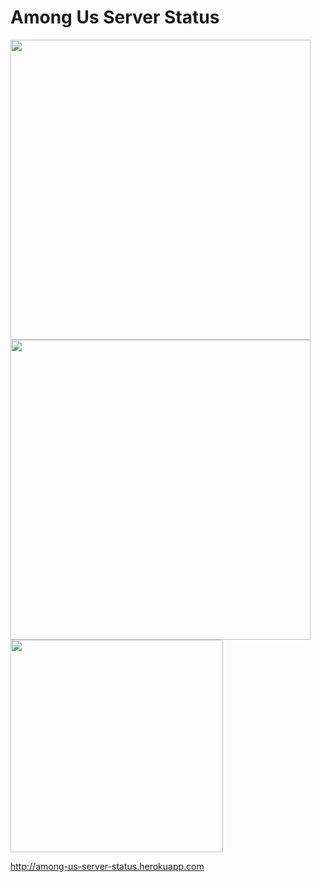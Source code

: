 # Among Us Server Status

<img height="480px" src="https://user-images.githubusercontent.com/40610/110016719-b6b02500-7d68-11eb-9b43-6a1658515280.png"></img> <img height="480px" src="https://user-images.githubusercontent.com/40610/110016961-04c52880-7d69-11eb-8e91-ecd7f591de3a.png"></img> <img src="https://user-images.githubusercontent.com/40610/110017613-bf552b00-7d69-11eb-8a23-6715275611bd.png" height="340px"></img>

<a href="https://among-us-server-status.herokuapp.com">http://among-us-server-status.herokuapp.com</a>
